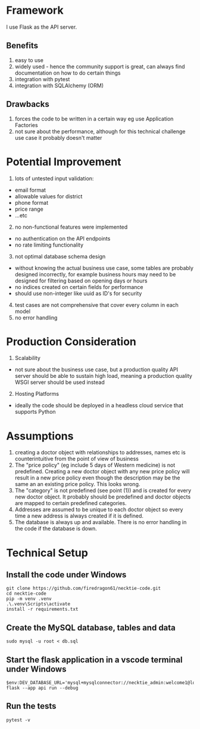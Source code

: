 # Framework
I use Flask as the API server.

## Benefits
1. easy to use
2. widely used - hence the community support is great, can always find documentation on how to do certain things
3. integration with pytest
4. integration with SQLAlchemy (ORM)

## Drawbacks
1. forces the code to be written in a certain way eg use Application Factories
2. not sure about the performance, although for this technical challenge use case it probably doesn't matter

# Potential Improvement
1. lots of untested input validation:
  - email format
  - allowable values for district
  - phone format
  - price range
  - ...etc
2. no non-functional features were implemented
  - no authentication on the API endpoints
  - no rate limiting functionality
3. not optimal database schema design
  - without knowing the actual business use case, some tables are probably designed incorrectly, for example business hours may need to be designed for filtering based on opening days or hours
  - no indices created on certain fields for performance
  - should use non-integer like uuid as ID's for security
4. test cases are not comprehensive that cover every column in each model
5. no error handling

# Production Consideration
1. Scalability
  - not sure about the business use case, but a production quality API server should be able to sustain high load, meaning a production quality WSGI server should be used instead
2. Hosting Platforms
  - ideally the code should be deployed in a headless cloud service that supports Python

# Assumptions
1. creating a doctor object with relationships to addresses, names etc is counterintuitive from the point of view of business
2. The "price policy" (eg include 5 days of Western medicine) is not predefined. Creating a new doctor object with any new price policy will result in a new price policy even though the description may be the same an an existing price policy. This looks wrong.
3. The "category" is not predefined (see point (1)) and is created for every new doctor object. It probably should be predefined and doctor objects are mapped to certain predefined categories.
4. Addresses are assumed to be unique to each doctor object so every time a new address is always created if it is defined.
5. The database is always up and available. There is no error handling in the code if the database is down.

# Technical Setup
## Install the code under Windows
    git clone https://github.com/firedragon61/necktie-code.git
    cd necktie-code
    pip -m venv .venv
    .\.venv\Scripts\activate
    install -r requirements.txt

## Create the MySQL database, tables and data
    sudo mysql -u root < db.sql

## Start the flask application in a vscode terminal under Windows
    $env:DEV_DATABASE_URL='mysql+mysqlconnector://necktie_admin:welcome1@localhost:3306/necktie'
    flask --app api run --debug

## Run the tests
    pytest -v

  